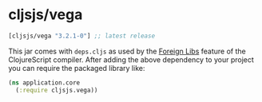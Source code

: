 # cljsjs/vega

[](dependency)
```clojure
[cljsjs/vega "3.2.1-0"] ;; latest release
```
[](/dependency)

This jar comes with `deps.cljs` as used by the [Foreign Libs][flibs] feature
of the ClojureScript compiler. After adding the above dependency to your project
you can require the packaged library like:

```clojure
(ns application.core
  (:require cljsjs.vega))
```

[flibs]: https://clojurescript.org/reference/packaging-foreign-deps
